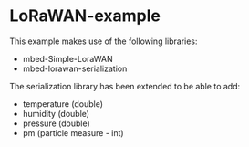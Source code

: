 # LoRaWAN-example

This example makes use of the following libraries:

+ mbed-Simple-LoraWAN
+ mbed-lorawan-serialization

The serialization library has been extended to be able to add:
+ temperature (double)
+ humidity (double)
+ pressure (double)
+ pm (particle measure - int)